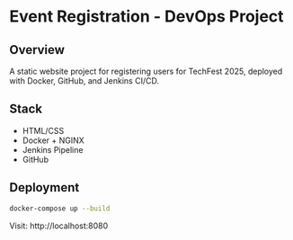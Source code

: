 # Event Registration - DevOps Project

## Overview
A static website project for registering users for TechFest 2025, deployed with Docker, GitHub, and Jenkins CI/CD.

## Stack
- HTML/CSS
- Docker + NGINX
- Jenkins Pipeline
- GitHub

## Deployment
```bash
docker-compose up --build
```

Visit: http://localhost:8080
